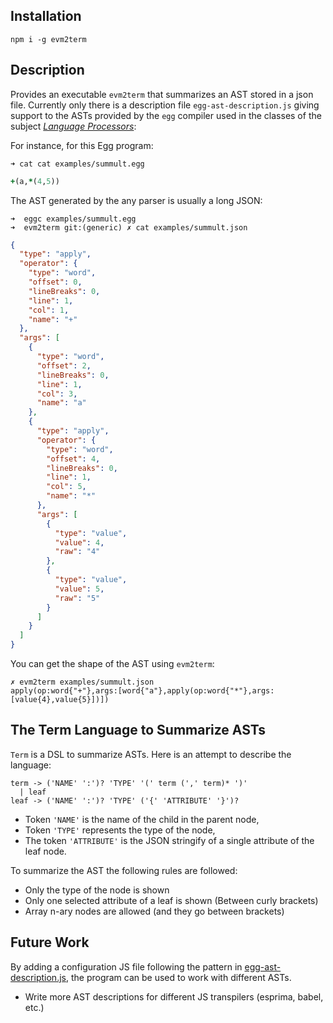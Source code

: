 
## Installation

```
npm i -g evm2term
```

## Description

Provides an executable `evm2term` that summarizes an AST stored in a json file.
Currently only there is a description file `egg-ast-description.js` giving support 
to the ASTs provided by the `egg` compiler used in the classes of the subject *[Language Processors](https://ull-esit-gradoii-pl.github.io/practicas/index.html)*:

For instance, for this Egg program:

```
➜ cat cat examples/summult.egg
```
```ruby
+(a,*(4,5))
```

The AST generated by the any parser  is usually a long JSON:
```
➜  eggc examples/summult.egg       
➜  evm2term git:(generic) ✗ cat examples/summult.json
```
```json
{
  "type": "apply",
  "operator": {
    "type": "word",
    "offset": 0,
    "lineBreaks": 0,
    "line": 1,
    "col": 1,
    "name": "+"
  },
  "args": [
    {
      "type": "word",
      "offset": 2,
      "lineBreaks": 0,
      "line": 1,
      "col": 3,
      "name": "a"
    },
    {
      "type": "apply",
      "operator": {
        "type": "word",
        "offset": 4,
        "lineBreaks": 0,
        "line": 1,
        "col": 5,
        "name": "*"
      },
      "args": [
        {
          "type": "value",
          "value": 4,
          "raw": "4"
        },
        {
          "type": "value",
          "value": 5,
          "raw": "5"
        }
      ]
    }
  ]
}
```

You can get the shape of the AST using `evm2term`:

```
✗ evm2term examples/summult.json
apply(op:word{"+"},args:[word{"a"},apply(op:word{"*"},args:[value{4},value{5}])])
```

## The Term Language to Summarize ASTs

`Term` is a DSL to summarize ASTs. Here is an attempt to describe the language:

```
term -> ('NAME' ':')? 'TYPE' '(' term (',' term)* ')'
  | leaf
leaf -> ('NAME' ':')? 'TYPE' ('{' 'ATTRIBUTE' '}')?
```

* Token `'NAME'` is the name of the child in the parent node, 
* Token `'TYPE'` represents the type of the node, 
* The token `'ATTRIBUTE'` is the JSON stringify of a single attribute of the leaf node. 

To summarize the AST the following rules are followed: 

* Only the type of the node is shown
* Only one selected attribute of a leaf is shown (Between curly brackets)
* Array n-ary nodes are allowed (and they go between brackets)

## Future Work

By adding a configuration JS file following the pattern in [egg-ast-description.js](egg-ast-description.js), the program  can be used to work with different ASTs.

* Write more AST descriptions for different JS transpilers (esprima, babel, etc.)
